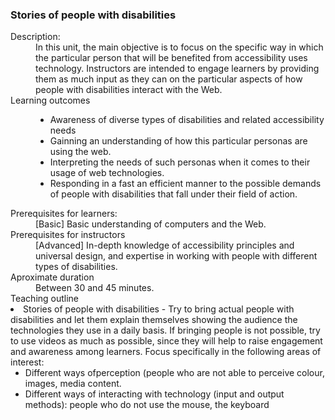 ### Stories of people with disabilities
<dl>
  <dt>Description:</dt>
  <dd>In this unit, the main objective is to focus on the specific way in which the particular person that will be benefited from accessibility uses technology. Instructors are intended to engage learners by providing them as much input as they can on the particular aspects of how people with disabilities interact with the Web. </dd>
  <dt>Learning outcomes</dt>
  <dd><ul>
    <li>Awareness of diverse types of disabilities and related accessibility needs</li>
    <li>Gainning an understanding of how this particular personas are using the web. </li>
    <li>Interpreting the needs of such personas when it comes to their usage of web technologies.</li>
    <li>Responding in a fast an efficient manner to the possible demands of people with disabilities that fall under their field of action.   </li>
 </ul></dd>
 <dt>Prerequisites for learners:</dt>
 <dd>[Basic] Basic understanding of computers and the Web.</dd
 <dt>Prerequisites for instructors</dt> 
 <dd>[Advanced] In-depth knowledge of accessibility principles and universal design, and expertise in working with people with different types of disabilities.</dd>
 <dt>Aproximate duration</dt>
 <dd>Between 30 and 45 minutes.</dd>
 <dt>Teaching outline</dt>
 <dd<ul>
  <li>Stories of people with disabilities - Try to bring actual people with disabilities and let them explain themselves showing the audience the technologies they use in a daily basis. If bringing people is not possible, try to use videos as much as possible, since they will help to raise engagement and awareness among learners. Focus specifically in the following areas of interest:
  <ul><li>Different ways ofperception (people who are not able to perceive colour, images, media content.</li>
  <li>Different ways of interacting with technology (input and output methods): people who do not use the mouse, the keyboard</li></ul>
 </ul></dd>
</dl>
